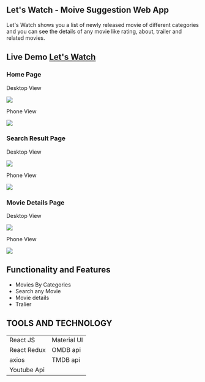 <h2>Let's Watch - Moive Suggestion Web App</h2>
<p>Let's Watch shows you a list of newly released movie of different categories and you can see the details of any movie like rating, about, trailer and related movies.</p>

<h2>Live Demo <a href="https://lets-watch-zeta.vercel.app/" target="_blank" >Let's Watch</a></h2>
<h3>Home Page</h3>
<p>Desktop View</p>
<img src="https://res.cloudinary.com/dqgbjb6pf/image/upload/v1639021449/let%27s%20Watch/Screenshot_824_z0uwyh.png" style="display:'inline'" />
<p>Phone View</p>
<img src="https://res.cloudinary.com/dqgbjb6pf/image/upload/v1639021449/let%27s%20Watch/Screenshot_823_ooitif.png" style="display:'inline'"/>

<h3>Search Result Page</h3>
<p>Desktop View</p>
<img src="https://res.cloudinary.com/dqgbjb6pf/image/upload/v1639021449/let%27s%20Watch/Screenshot_825_ukeddh.png" style="display:'inline'" />
<p>Phone View</p>
<img src="https://res.cloudinary.com/dqgbjb6pf/image/upload/v1639021448/let%27s%20Watch/Screenshot_826_tll8ge.png" style="display:'inline'"/>

<h3>Movie Details Page</h3>
<p>Desktop View</p>
<img src="https://res.cloudinary.com/dqgbjb6pf/image/upload/v1639021450/let%27s%20Watch/Screenshot_828_bebuem.png" style="display:'inline'" />
<p>Phone View</p>
<img src="https://res.cloudinary.com/dqgbjb6pf/image/upload/v1639021448/let%27s%20Watch/Screenshot_827_vds83a.png" style="display:'inline'"/>

<h2>Functionality and Features</h2>
<ul>
  <li>Movies By Categories</li>
  <li>Search any Movie</li>
  <li>Movie details</li>
  <li>Tralier</li>
</ul>

<h2>TOOLS AND TECHNOLOGY</h2>
<table>
   <tr>
     <td>React JS</td>
     <td>Material UI</td>
  </tr> 
   <tr>
     <td>React Redux</td>
     <td>OMDB api</td>
  </tr> 
   <tr>
     <td>axios</td>
     <td>TMDB api</td>
  </tr> 
   <tr>
     <td>Youtube Api</td>
  </tr> 
 
</table>
